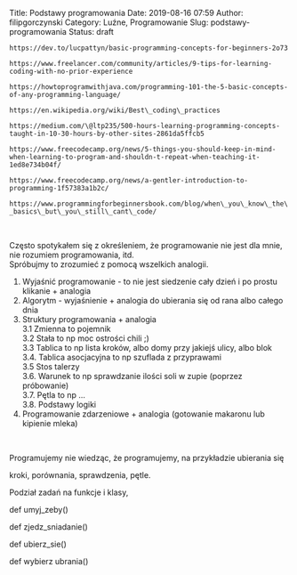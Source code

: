 Title: Podstawy programowania
Date: 2019-08-16 07:59
Author: filipgorczynski
Category: Luźne, Programowanie
Slug: podstawy-programowania
Status: draft

`https://dev.to/lucpattyn/basic-programming-concepts-for-beginners-2o73`

`https://www.freelancer.com/community/articles/9-tips-for-learning-coding-with-no-prior-experience`

`https://howtoprogramwithjava.com/programming-101-the-5-basic-concepts-of-any-programming-language/`

`https://en.wikipedia.org/wiki/Best\_coding\_practices`

`https://medium.com/\@ltp235/500-hours-learning-programming-concepts-taught-in-10-30-hours-by-other-sites-2861da5ffcb5`

`https://www.freecodecamp.org/news/5-things-you-should-keep-in-mind-when-learning-to-program-and-shouldn-t-repeat-when-teaching-it-1ed8e734b04f/`

`https://www.freecodecamp.org/news/a-gentler-introduction-to-programming-1f57383a1b2c/`

`https://www.programmingforbeginnersbook.com/blog/when\_you\_know\_the\_basics\_but\_you\_still\_cant\_code/`

 

Często spotykałem się z określeniem, że programowanie nie jest dla mnie, nie rozumiem programowania, itd.  
Spróbujmy to zrozumieć z pomocą wszelkich analogii.

1.  Wyjaśnić programowanie - to nie jest siedzenie cały dzień i po prostu klikanie + analogia
2.  Algorytm - wyjaśnienie + analogia do ubierania się od rana albo całego dnia
3.  Struktury programowania + analogia  
   3.1 Zmienna to pojemnik  
   3.2 Stała to np moc ostrości chili ;)  
   3.3 Tablica to np lista kroków, albo domy przy jakiejś ulicy, albo blok  
   3.4. Tablica asocjacyjna to np szuflada z przyprawami  
   3.5 Stos talerzy  
   3.6. Warunek to np sprawdzanie ilości soli w zupie (poprzez próbowanie)  
   3.7. Pętla to np ...  
   3.8. Podstawy logiki
4.  Programowanie zdarzeniowe + analogia (gotowanie makaronu lub kipienie mleka)

 

Programujemy nie wiedząc, że programujemy, na przykładzie ubierania się

kroki, porównania, sprawdzenia, pętle.

Podział zadań na funkcje i klasy,

def umyj\_zeby()

def zjedz\_sniadanie()

def ubierz\_sie()

def wybierz ubrania()
